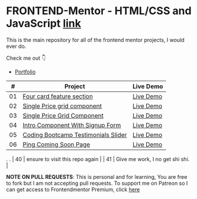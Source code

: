# FRONTEND-Mentor - HTML/CSS and JavaScript [link](https://www.frontendmentor.io)

This is the main repository for all of the frontend mentor projects, I would ever do.


Check me out 👇
-   [Portfolio](https://ashimi.xyz)

|  #  | Project                                                                                                                     | Live Demo                                                                         |
| :-: | --------------------------------------------------------------------------------------------------------------------------- | --------------------------------------------------------------------------------- |
| 01  | [Four card feature section]()               |   [Live Demo](https://frontendashimi.netlify.app/four-card-feature-section-master/)          |
| 02  | [Single Price grid component]()                |    [Live Demo](https://frontendashimi.netlify.app/base-apparel-coming-soon-master)          |
| 03  | [Single Price Grid Component]() |    [Live Demo](https://frontendashimi.netlify.app/single-price-grid-component-master)          |
| 04  | [Intro Component With Signup Form]()                   | [Live Demo](https://frontendashimi.netlify.app/intro-component-with-signup-form-master)          |
| 05  | [Coding Bootcamp Testimonials Slider]()                   | [Live Demo](https://frontendashimi.netlify.app/coding-bootcamp-testimonials-slider-master)          |
| 06  | [Ping Coming Soon Page]()                   | [Live Demo](https://frontendashimi.netlify.app/ping-coming-soon-page-master)          |
.
.
| 40  | ensure to visit this repo again   |
| 41  | Give me work, I no get shi shi.  |


**NOTE ON PULL REQUESTS**: This is personal and for learning, You are free to fork but I am not accepting pull requests. 
To support me on Patreon so I can get access to Frontendmentor Premium, click [here](https://www.patreon.com/adebowaleobaa)
